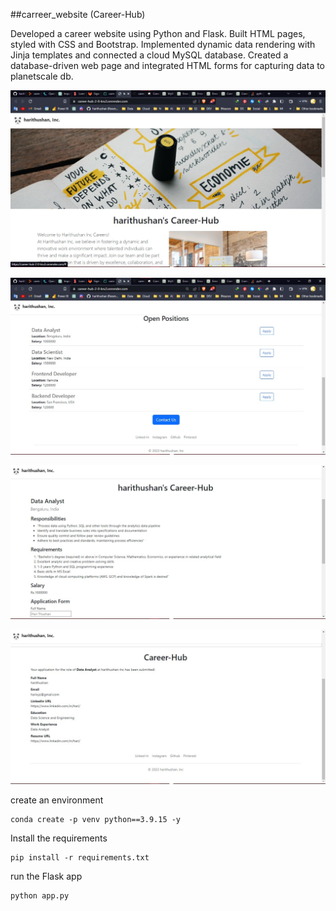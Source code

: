 ##carreer_website (Career-Hub)

Developed a career website using Python and Flask. Built HTML pages, styled with CSS and Bootstrap. Implemented dynamic data rendering
with Jinja templates and connected a cloud MySQL database. Created a  database-driven web page
and integrated HTML forms for capturing data to planetscale db.

![Home Page](https://github.com/harithushan/career_website_v2/blob/main/static/readme_img/home.jpg)

![Job Lists](https://github.com/harithushan/career_website_v2/blob/main/static/readme_img/job_list.jpg)

![Job Description with form](https://github.com/harithushan/career_website_v2/blob/main/static/readme_img/job.jpg)

![Submission](https://github.com/harithushan/career_website_v2/blob/main/static/readme_img/submition.jpg)

create an environment
```
conda create -p venv python==3.9.15 -y
```

Install the requirements
```
pip install -r requirements.txt
```
run the Flask app
```
python app.py
```



